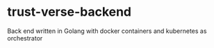 # trust-verse-backend
Back end written in Golang with docker containers and kubernetes as orchestrator
